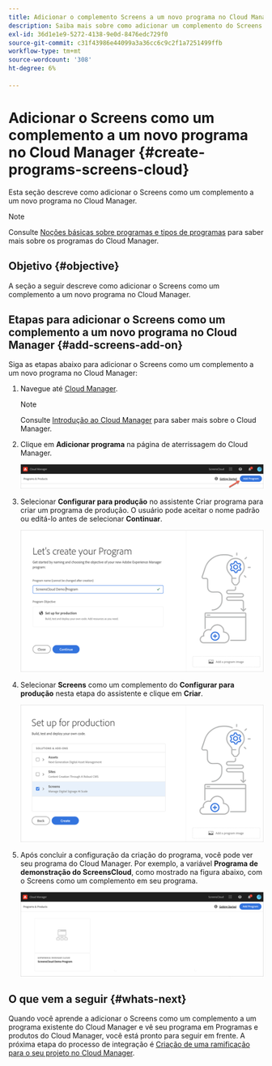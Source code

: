 ```yaml
---
title: Adicionar o complemento Screens a um novo programa no Cloud Manager
description: Saiba mais sobre como adicionar um complemento do Screens a um novo programa no Cloud Manager para Screens as a Cloud Service.
exl-id: 36d1e1e9-5272-4138-9e0d-8476edc729f0
source-git-commit: c31f43986e44099a3a36cc6c9c2f1a7251499ffb
workflow-type: tm+mt
source-wordcount: '308'
ht-degree: 6%

---
```


# Adicionar o Screens como um complemento a um novo programa no Cloud Manager {#create-programs-screens-cloud}

Esta seção descreve como adicionar o Screens como um complemento a um novo programa no Cloud Manager.

>[!NOTE]
>Consulte [Noções básicas sobre programas e tipos de programas](https://experienceleague.adobe.com/docs/experience-manager-cloud-service/content/implementing/using-cloud-manager/programs/program-types.html?lang=en) para saber mais sobre os programas do Cloud Manager.

## Objetivo {#objective}

A seção a seguir descreve como adicionar o Screens como um complemento a um novo programa no Cloud Manager.

## Etapas para adicionar o Screens como um complemento a um novo programa no Cloud Manager {#add-screens-add-on}

Siga as etapas abaixo para adicionar o Screens como um complemento a um novo programa no Cloud Manager:

1. Navegue até [Cloud Manager](https://my.cloudmanager.adobe.com/).

   >[!NOTE]
   >Consulte [Introdução ao Cloud Manager](https://experienceleague.adobe.com/docs/experience-manager-cloud-service/content/onboarding/journey/cloud-manager.html?lang=pt-BR) para saber mais sobre o Cloud Manager.

1. Clique em **Adicionar programa** na página de aterrissagem do Cloud Manager.

   ![imagem](/help/screens-cloud/assets/onboarding/onboard-screens-addon1.png)

1. Selecionar **Configurar para produção** no assistente Criar programa para criar um programa de produção. O usuário pode aceitar o nome padrão ou editá-lo antes de selecionar **Continuar**.

   ![imagem](/help/screens-cloud/assets/onboarding/onboard-screens-addon2.png)

1. Selecionar **Screens** como um complemento do **Configurar para produção** nesta etapa do assistente e clique em **Criar**.

   ![imagem](/help/screens-cloud/assets/onboarding/onboard-screens-addon3.png)

1. Após concluir a configuração da criação do programa, você pode ver seu programa do Cloud Manager. Por exemplo, a variável **Programa de demonstração do ScreensCloud**, como mostrado na figura abaixo, com o Screens como um complemento em seu programa.

   ![imagem](/help/screens-cloud/assets/onboarding/onboard-screens-addon4.png)

## O que vem a seguir {#whats-next}

Quando você aprende a adicionar o Screens como um complemento a um programa existente do Cloud Manager e vê seu programa em Programas e produtos do Cloud Manager, você está pronto para seguir em frente. A próxima etapa do processo de integração é [Criação de uma ramificação para o seu projeto no Cloud Manager](/help/screens-cloud/onboarding-screens-cloud/creating-a-branch.md).
